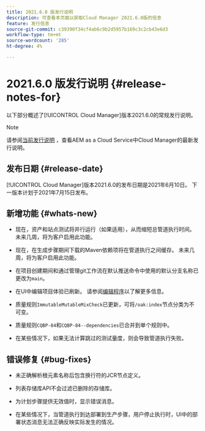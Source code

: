 ```yaml
---
title: 2021.6.0 版发行说明
description: 可查看本页面以获取Cloud Manager 2021.6.0版的信息
feature: 发行信息
source-git-commit: c39390f34cf4ab6c9b2d5957b169c3c2cb43e6d3
workflow-type: tm+mt
source-wordcount: '285'
ht-degree: 4%

---
```


# 2021.6.0 版发行说明 {#release-notes-for}

以下部分概述了[!UICONTROL Cloud Manager]版本2021.6.0的常规发行说明。

>[!NOTE]
>请参阅[当前发行说明](https://experienceleague.adobe.com/docs/experience-manager-cloud-service/onboarding/getting-access/release-notes-cloud-manager/release-notes-cm-current.html?lang=en#getting-access) ，查看AEM as a Cloud Service中Cloud Manager的最新发行说明。

## 发布日期 {#release-date}

[!UICONTROL Cloud Manager]版本2021.6.0的发布日期是2021年6月10日。
下一版本计划于2021年7月15日发布。

## 新增功能 {#whats-new}

* 现在，资产和站点测试将并行运行（如果适用），从而缩短总管道执行时间。 未来几周，将为客户启用此功能。

* 现在，在生成步骤期间下载的Maven依赖项将在管道执行之间缓存。 未来几周，将为客户启用此功能。

* 在项目创建期间和通过管理git工作流在默认推送命令中使用的默认分支名称已更改为`main`。

* 在UI中编辑项目体验已刷新。 请参阅[编辑程序](/help/using/setting-up-program.md#editing-program)以了解更多信息。

* 质量规则`ImmutableMutableMixCheck`已更新，可将`/oak:index`节点分类为不可变。

* 质量规则`CQBP-84`和`CQBP-84--dependencies`已合并到单个规则中。

* 在某些情况下，如果无法计算跳过的测试量度，则会导致管道执行失败。

## 错误修复 {#bug-fixes}

* 未正确解析根元素名称后包含换行符的JCR节点定义。

* 列表存储库API不会过滤已删除的存储库。

* 为计划步骤提供无效值时，显示错误消息。

* 在某些情况下，当管道执行到达部署到生产步骤，用户停止执行时，UI中的部署状态消息无法正确反映实际发生的情况。
